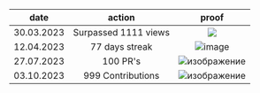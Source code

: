 |date|action|proof|
|---|:---:|:---:|
|30.03.2023|Surpassed 1111 views|![](https://user-images.githubusercontent.com/43885024/228684074-0cc7fe96-77a6-4ccd-b210-3f73a8280a89.png)|
|12.04.2023|77 days streak|![image](https://user-images.githubusercontent.com/43885024/231294390-324e0905-0fca-43fe-b2a2-842926c7f648.png)|
|27.07.2023|100 PR's|![изображение](https://github.com/worthant/worthant/assets/43885024/96003f4e-7bf7-4ffb-a779-d999a2a2d952)|
|03.10.2023|999 Contributions|![изображение](https://github.com/worthant/worthant/assets/43885024/04ada28c-5816-4d8a-93c4-f79b5123fa3e)|

